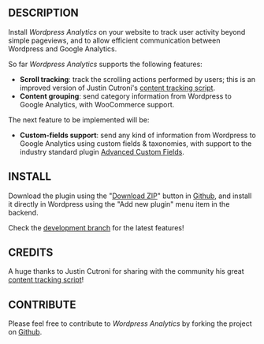 ## DESCRIPTION
Install *Wordpress Analytics* on your website to track user activity beyond simple pageviews, and to allow efficient communication between Wordpress and Google Analytics.

So far *Wordpress Analytics* supports the following features:

* **Scroll tracking**: track the scrolling actions performed by users; this is an improved version of Justin Cutroni's [content tracking script].
* **Content grouping**: send category information from Wordpress to Google Analytics, with WooCommerce support.

The next feature to be implemented will be:

* **Custom-fields support**: send any kind of information from Wordpress to Google Analytics using custom fields & taxonomies, with support to the industry standard plugin [Advanced Custom Fields](http://www.advancedcustomfields.com/).


## INSTALL
Download the plugin using the "[Download ZIP](https://github.com/coccoinomane/wordpress_analytics/archive/master.zip)" button in [Github], and install it directly in Wordpress using the "Add new plugin" menu item in the backend.

Check the [development branch](https://github.com/coccoinomane/wordpress_analytics/tree/develop) for the latest features!


## CREDITS
A huge thanks to Justin Cutroni for sharing with the community his great [content tracking script]!


## CONTRIBUTE
Please feel free to contribute to *Wordpress Analytics* by forking the project on [Github].


[content tracking script]: http://cutroni.com/blog/2014/02/12/advanced-content-tracking-with-universal-analytics
[Github]: https://github.com/coccoinomane/wordpress_analytics
